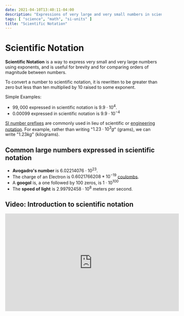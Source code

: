 ```yaml
---
date: 2021-04-10T13:40:11-04:00
description: "Expressions of very large and very small numbers in science and math"
tags: [ "science", "math", "si-units" ]
title: "Scientific Notation"
---
```


# Scientific Notation

**Scientific Notation** is a way to express very small and very large numbers using exponents, and is useful for brevity and for comparing orders of magnitude between numbers.

To convert a number to scientific notation, it is rewritten to be greater than zero but less than ten multiplied by $10$ raised to some exponent.

Simple Examples:

* $99,000$ expressed in scientific notation is $9.9 \cdot 10^4$. 
* $0.00099$ expressed in scientific notation is $9.9 \cdot 10^{-4}$

[SI number prefixes](si-units.md) are commonly used in lieu of scientific or [engineering notation](engineering-notation.md). For example, rather than writing "$1.23 \cdot 10^3g$" (grams), we can write "$1.23kg$" (kilograms).

## Common large numbers expressed in scientific notation

* **Avogadro's number** is $6.02214076 \cdot 10^{23}$.
* The charge of an Electron is $0.6021766208*10^{-19}$ [coulombs](voltage.md).
* A **googol** is, a one followed by 100 zeros, is $1 \cdot 10^{100}$
* The **speed of light** is $2.99792458 \cdot 10^8$ meters per second.

## Video: Introduction to scientific notation

<iframe width="560" height="315" src="https://www.youtube.com/embed/trdbaV4TaAo" title="YouTube video player" frameborder="0" allow="accelerometer; autoplay; clipboard-write; encrypted-media; gyroscope; picture-in-picture" allowfullscreen></iframe>

